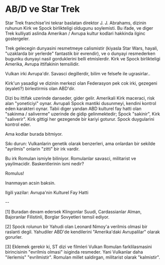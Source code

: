 # AB/D ve Star Trek

Star Trek franchise'ini tekrar baslatan direktor J. J. Abrahams, dizinin ruhunun Kirk ve Spock birlikteligi oldugunu soylemisti. Bu ifade, ve diger Trek kulliyati aslinda Amerikan / Avrupa kultur kodlari hakkinda ilginc gostergeler.

Trek gelecegin dunyasini resmetmeye calismistir (kiyasla Star Wars, hayali, "uzaklarda bir yerlerde" fantastik bir evrendir), ve o dunyayi resmederken bugunku dunyayi nasil gorduklerini belli etmislerdir. Kirk ve Spock birlikteligi Amerika, Avrupa ittifakinin temsilidir.

Vulkan irki Avrupa'dir. Savasci degillerdir, bilim ve felsefe ile ugrasirlar..

Kirk'un yasadigi ve dizinin merkezi olan Federasyon pek cok irki, gezegeni (eyaleti?) birlestirmis olan ABD'dir.

Dizi bu ittifak uzerinde danseder, gider gelir. Amerikali Kirk maceraci, risk alan "yoneticiyi" oynar. Avrupali Spock mantiki dusunmeyi, kendini kontrol eden karakteri oynar. Tabii diger yandan ABD kulturel fay hatti olan "sakinma / saliverme" uzerinde de gidip gelinmektedir; Spock "sakinir", Kirk "saliverir". Kirk gittigi her gezegende bir kariyi goturur. Spock duygularini kontrol eder.

Ama kodlar burada bitmiyor.

Sıkı durun: Vulkanlarin genetik olarak benzerleri, ama onlardan bir sekilde "ayrilmis" onlarin "zitti" bir irk vardir.

Bu irk Romulan ismiyle biliniyor. Romulanlar savasci, militarist ve yayilmacidir. Baskentlerinin ismi nedir?

Romulus!

Inanmayan acsin baksin.

Ilgili yazilar: Avrupa'nin Kulturel Fay Hatti

--

[1] Buradan devam edersek Klingonlar Suudi, Cardassianlar Alman, Bajoranlar Filistinli, Borglar Sovyetleri temsil ediyor.

[2] Spock rolunun bir Yahudi olan Leonard Nimoy'a verilmis olmasi bir raslanti degil. Yahudiler ABD'de kendilerini "Amerika'daki Avrupalilar" olarak gorurler.

[3] Eklemek gerekir ki, ST dizi ve filmleri Vulkan Romulan farklilasmasini birincisinin "evrilmis olmasi" isiginda resmeder. Yani Vulkanlar daha "ilerlemis" "evrilmistir". Romulan millet saldirgan, militarist olarak "kalmistir".
